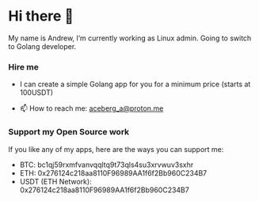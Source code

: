 # Hi there 👋

My name is Andrew, I’m currently working as Linux admin. Going to switch to Golang developer.

### Hire me

- I can create a simple Golang app for you for a minimum price (starts at 100USDT)

- 📫 How to reach me: aceberg_a@proton.me

### Support my Open Source work

If you like any of my apps, here are the ways you can support me:

- BTC: bc1qj59rxmfvanvqqltq9t73qls4su3xrvwuv3sxhr    
- ETH: 0x276124c218aa8110F96989AA1f6f2Bb960C234B7     
- USDT (ETH Network): 0x276124c218aa8110F96989AA1f6f2Bb960C234B7

<!--
**aceberg/aceberg** is a ✨ _special_ ✨ repository because its `README.md` (this file) appears on your GitHub profile.

Here are some ideas to get you started:

- 🔭 I’m currently working on ...
- 🌱 I’m currently learning ...
- 👯 I’m looking to collaborate on ...
- 🤔 I’m looking for help with ...
- 💬 Ask me about ...
- 📫 How to reach me: ...
- 😄 Pronouns: ...
- ⚡ Fun fact: ...
-->
